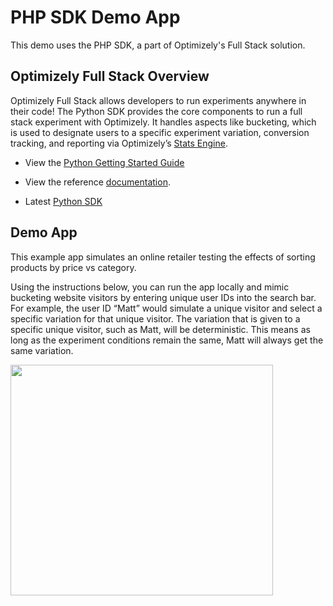 # PHP SDK Demo App

This demo uses the PHP SDK, a part of Optimizely's Full Stack solution.


## Optimizely Full Stack Overview

Optimizely Full Stack allows developers to run experiments anywhere in their code! The Python SDK provides the core components to run a full stack experiment with Optimizely. It handles aspects like bucketing, which is used to designate users to a specific experiment variation, conversion tracking, and reporting via Optimizely’s [Stats Engine](https://www.optimizely.com/statistics/).  

* View the [Python Getting Started Guide](http://developers.optimizely.com/server/getting-started/index.html?language=php)

* View the reference [documentation](http://developers.optimizely.com/server/reference/index.html?language=php).

* Latest [Python SDK](https://github.com/optimizely/php-sdk)

## Demo App

This example app simulates an online retailer testing the effects of sorting products by price vs category.

Using the instructions below, you can run the app locally and mimic bucketing website visitors by entering unique user IDs into the search bar. For example, the user ID “Matt” would simulate a unique visitor and select a specific variation for that unique visitor. The variation that is given to a specific unique visitor, such as Matt, will be deterministic. This means as long as the experiment conditions remain the same, Matt will always get the same variation.
 
<img src="https://github.com/optimizely/python-sdk-demo-app/blob/master/images/screenshot.png" width="420" height="369px">
